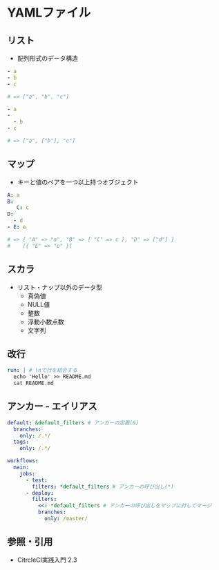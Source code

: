 # YAMLファイル
## リスト
- 配列形式のデータ構造
```yml
- a
- b
- c

# => ["a", "b", "c"]

- a
-
  - b
- c

# => ["a", ["b"], "c"]
```

## マップ
- キーと値のペアを一つ以上持つオブジェクト
```yml
A: a
B:
   C: c
D:
  - d
- E: e

# => { "A" => "a", "B" => { "C" => c }, "D" => ["d"] }
#    [{ "E" => "e" }]
```

## スカラ
- リスト・ナップ以外のデータ型
  - 真偽値
  - NULL値
  - 整数
  - 浮動小数点数
  - 文字列

## 改行
```yml
run: | # \nで行を結合する
  echo 'Hello' >> README.md
  cat README.md
```

## アンカー - エイリアス
```yml
default: &default_filters # アンカーの定義(&)
  branches:
    only: /.*/
  tags:
    only: /.*/

workflows:
  main:
    jobs:
      - test:
        filters: *default_filters # アンカーの呼び出し(*)
      - deploy:
        filters:
          <<: *default_filters # アンカーの呼び出しをマップに対してマージ
          branches:
            only: /master/
```

## 参照・引用
- CitrcleCI実践入門 2.3
